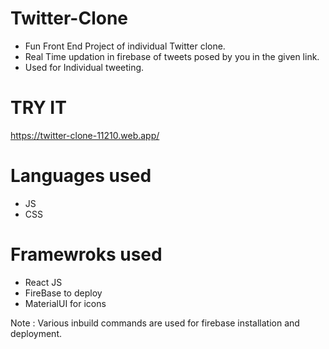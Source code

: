 # Twitter-Clone
- Fun Front End Project of individual Twitter clone.
- Real Time updation in firebase of tweets posed by you in the given link.
- Used for Individual tweeting.

# TRY IT
https://twitter-clone-11210.web.app/

# Languages used
- JS
- CSS

# Framewroks used
- React JS
- FireBase to deploy
- MaterialUI for icons

Note : Various inbuild commands are used for firebase installation and deployment.
